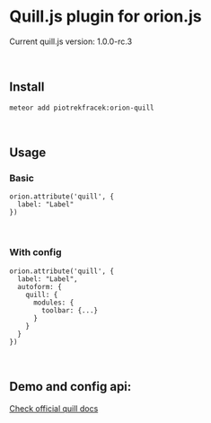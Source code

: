 Quill.js plugin for orion.js
============================

Current quill.js version: 1.0.0-rc.3

 

Install
-------

~~~~~~~~~~~~~~~~~~~~~~~~~~~~~~~~~~~~~~~~~~~~~~~~~~~~~~~~~~~~~~~~~~~~~~~~~~~~~~~~
meteor add piotrekfracek:orion-quill
~~~~~~~~~~~~~~~~~~~~~~~~~~~~~~~~~~~~~~~~~~~~~~~~~~~~~~~~~~~~~~~~~~~~~~~~~~~~~~~~

 

Usage
-----

### Basic

~~~~~~~~~~~~~~~~~~~~~~~~~~~~~~~~~~~~~~~~~~~~~~~~~~~~~~~~~~~~~~~~~~~~~~~~~~~~~~~~
orion.attribute('quill', {
  label: "Label"
})
~~~~~~~~~~~~~~~~~~~~~~~~~~~~~~~~~~~~~~~~~~~~~~~~~~~~~~~~~~~~~~~~~~~~~~~~~~~~~~~~

 

### With config

~~~~~~~~~~~~~~~~~~~~~~~~~~~~~~~~~~~~~~~~~~~~~~~~~~~~~~~~~~~~~~~~~~~~~~~~~~~~~~~~
orion.attribute('quill', {
  label: "Label",
  autoform: {
    quill: {
      modules: {
        toolbar: {...}
      }
    }
  }
})
~~~~~~~~~~~~~~~~~~~~~~~~~~~~~~~~~~~~~~~~~~~~~~~~~~~~~~~~~~~~~~~~~~~~~~~~~~~~~~~~

 

Demo and config api:
--------------------

[Check official quill docs](https://quilljs.com/docs/quickstart/)
